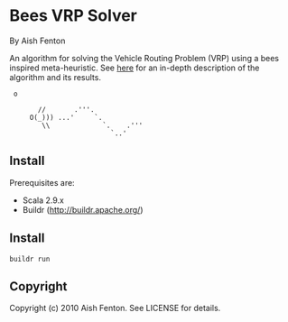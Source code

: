 # Bees VRP Solver
By Aish Fenton

An algorithm for solving the Vehicle Routing Problem (VRP) using a bees inspired meta-heuristic. See [here](http://www.scribd.com/fullscreen/87621958?access_key=key-xpfqkadpu870u9xkebt) for an in-depth description of the algorithm and its results. 

	 o
		    
		   //       .'''.
		 O(_))) ...'     `.
			\\             `.    .'''
		                     `..'


## Install

Prerequisites are:

  - Scala 2.9.x
  - Buildr (http://buildr.apache.org/)

## Install

    buildr run

## Copyright

Copyright (c) 2010 Aish Fenton. See LICENSE for details.
